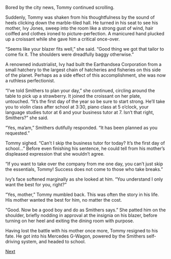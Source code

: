 Bored by the city news, Tommy continued scrolling. 

Suddenly, Tommy was shaken from his thoughtfulness by the sound of heels clicking down the marble-tiled hall. He turned in his seat to see his mother, Ivy Jones, sweep into the room like a strong gust of wind, hair coiffed and clothes ironed to picture-perfection. A manicured hand plucked up a croissant while she gave him a critical once-over.

“Seems like your blazer fits well,” she said. “Good thing we got that tailor to come fix it. The shoulders were dreadfully baggy otherwise.”

A renowned industrialist, Ivy had built the Earthandsea Corporation from a small hatchery to the largest chain of hatcheries and fisheries on this side of the planet. Perhaps as a side effect of this accomplishment, she was now a ruthless perfectionist.

“I’ve told Smithers to plan your day,” she continued, circling around the table to pick up a strawberry. It joined the croissant on her plate, untouched. “It’s the first day of the year so be sure to start strong. He’ll take you to violin class after school at 3:30, piano class at 5 o’clock, your language studies tutor at 6 and your business tutor at 7. Isn’t that right, Smithers?” she said.

“Yes, ma’am,” Smithers dutifully responded. “It has been planned as you requested.” 

Tommy sighed. “Can’t I skip the business tutor for today? It’s the first day of school…” Before even finishing his sentence, he could tell from his mother’s displeased expression that she wouldn’t agree. 

“If you want to take over the company from me one day, you can’t just skip the essentials, Tommy! Success does not come to those who take breaks.”  

Ivy’s face softened marginally as she looked at him. “You understand I only want the best for you, right?” 

“Yes, mother,” Tommy mumbled back. This was often the story in his life. His mother wanted the best for him, no matter the cost. 

“Good. Now be a good boy and do as Smithers says.” She patted him on the shoulder, briefly nodding in approval at the insignia on his blazer, before turning on her heel and exiting the dining room with purpose. 

Having lost the battle with his mother once more, Tommy resigned to his fate. He got into his Mercedes G-Wagon, powered by the Smithers self-driving system, and headed to school. 

[Next](https://dorsadanesh.github.io/RisingTides-Sink-or-Swim/tommy3.html)

